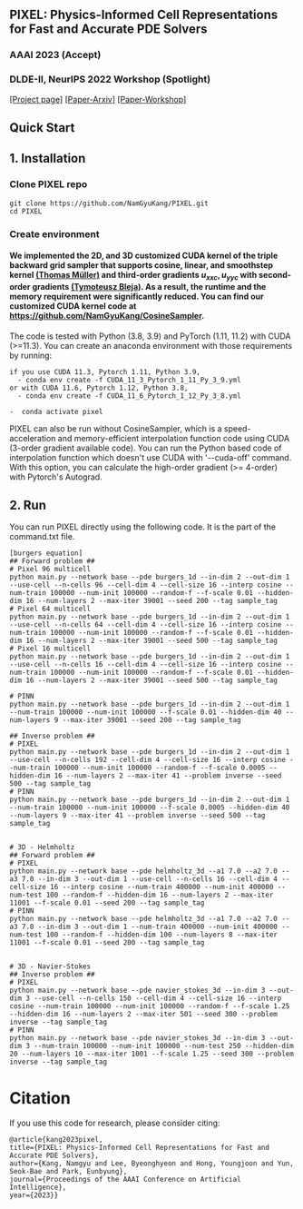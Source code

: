 ## PIXEL: Physics-Informed Cell Representations for Fast and Accurate PDE Solvers
### AAAI 2023 (Accept)
### DLDE-II, NeurIPS 2022 Workshop (Spotlight)
[[Project page]](https://namgyukang.github.io/PIXEL/) [[Paper-Arxiv]](https://arxiv.org/abs/2207.12800) [[Paper-Workshop]](https://openreview.net/forum?id=t49TL3qzma)

## Quick Start

## 1. Installation

### Clone PIXEL repo

```
git clone https://github.com/NamGyuKang/PIXEL.git
cd PIXEL
```

### Create environment

#### We implemented the 2D, and 3D customized CUDA kernel of the triple backward grid sampler that supports cosine, linear, and smoothstep kernel [(Thomas Müller)](https://nvlabs.github.io/instant-ngp/) and third-order gradients $u_{xxc}, u_{yyc}$ with second-order gradients [(Tymoteusz Bleja)](https://github.com/tymoteuszb/smooth-sampler.git). As a result, the runtime and the memory requirement were significantly reduced. You can find our customized CUDA kernel code at https://github.com/NamGyuKang/CosineSampler.

The code is tested with Python (3.8, 3.9) and PyTorch (1.11, 11.2) with CUDA (>=11.3). 
You can create an anaconda environment with those requirements by running:

```
if you use CUDA 11.3, Pytorch 1.11, Python 3.9,
  - conda env create -f CUDA_11_3_Pytorch_1_11_Py_3_9.yml
or with CUDA 11.6, Pytorch 1.12, Python 3.8,
  - conda env create -f CUDA_11_6_Pytorch_1_12_Py_3_8.yml
  
-  conda activate pixel
```

PIXEL can also be run without CosineSampler, which is a speed-acceleration and memory-efficient interpolation function code using CUDA (3-order gradient available code). 
You can run the Python based code of interpolation function which doesn't use CUDA with '--cuda-off' command.
With this option, you can calculate the high-order gradient (>= 4-order) with Pytorch's Autograd.

## 2. Run
You can run PIXEL directly using the following code. It is the part of the command.txt file.
```
[burgers equation]
## Forward problem ##
# Pixel 96 multicell
python main.py --network base --pde burgers_1d --in-dim 2 --out-dim 1 --use-cell --n-cells 96 --cell-dim 4 --cell-size 16 --interp cosine --num-train 100000 --num-init 100000 --random-f --f-scale 0.01 --hidden-dim 16 --num-layers 2 --max-iter 39001 --seed 200 --tag sample_tag
# Pixel 64 multicell
python main.py --network base --pde burgers_1d --in-dim 2 --out-dim 1 --use-cell --n-cells 64 --cell-dim 4 --cell-size 16 --interp cosine --num-train 100000 --num-init 100000 --random-f --f-scale 0.01 --hidden-dim 16 --num-layers 2 --max-iter 39001 --seed 500 --tag sample_tag
# Pixel 16 multicell
python main.py --network base --pde burgers_1d --in-dim 2 --out-dim 1 --use-cell --n-cells 16 --cell-dim 4 --cell-size 16 --interp cosine --num-train 100000 --num-init 100000 --random-f --f-scale 0.01 --hidden-dim 16 --num-layers 2 --max-iter 39001 --seed 500 --tag sample_tag

# PINN
python main.py --network base --pde burgers_1d --in-dim 2 --out-dim 1 --num-train 100000 --num-init 100000 --f-scale 0.01 --hidden-dim 40 --num-layers 9 --max-iter 39001 --seed 200 --tag sample_tag

## Inverse problem ##
# PIXEL
python main.py --network base --pde burgers_1d --in-dim 2 --out-dim 1 --use-cell --n-cells 192 --cell-dim 4 --cell-size 16 --interp cosine --num-train 100000 --num-init 100000 --random-f --f-scale 0.0005 --hidden-dim 16 --num-layers 2 --max-iter 41 --problem inverse --seed 500 --tag sample_tag
# PINN
python main.py --network base --pde burgers_1d --in-dim 2 --out-dim 1 --num-train 100000 --num-init 100000 --f-scale 0.0005 --hidden-dim 40 --num-layers 9 --max-iter 41 --problem inverse --seed 500 --tag sample_tag


# 3D - Helmholtz
## Forward problem ##
# PIXEL
python main.py --network base --pde helmholtz_3d --a1 7.0 --a2 7.0 --a3 7.0 --in-dim 3 --out-dim 1 --use-cell --n-cells 16 --cell-dim 4 --cell-size 16 --interp cosine --num-train 400000 --num-init 400000 --num-test 100 --random-f --hidden-dim 16 --num-layers 2 --max-iter 11001 --f-scale 0.01 --seed 200 --tag sample_tag 
# PINN
python main.py --network base --pde helmholtz_3d --a1 7.0 --a2 7.0 --a3 7.0 --in-dim 3 --out-dim 1 --num-train 400000 --num-init 400000 --num-test 100 --random-f --hidden-dim 100 --num-layers 8 --max-iter 11001 --f-scale 0.01 --seed 200 --tag sample_tag 


# 3D - Navier-Stokes
## Inverse problem ##
# PIXEL
python main.py --network base --pde navier_stokes_3d --in-dim 3 --out-dim 3 --use-cell --n-cells 150 --cell-dim 4 --cell-size 16 --interp cosine --num-train 100000 --num-init 100000 --random-f --f-scale 1.25 --hidden-dim 16 --num-layers 2 --max-iter 501 --seed 300 --problem inverse --tag sample_tag 
# PINN
python main.py --network base --pde navier_stokes_3d --in-dim 3 --out-dim 3 --num-train 100000 --num-init 100000 --num-test 250 --hidden-dim 20 --num-layers 10 --max-iter 1001 --f-scale 1.25 --seed 300 --problem inverse --tag sample_tag
```


# Citation
If you use this code for research, please consider citing:
```
@article{kang2023pixel,
title={PIXEL: Physics-Informed Cell Representations for Fast and Accurate PDE Solvers},
author={Kang, Namgyu and Lee, Byeonghyeon and Hong, Youngjoon and Yun, Seok-Bae and Park, Eunbyung},
journal={Proceedings of the AAAI Conference on Artificial Intelligence}, 
year={2023}}
                    
```
